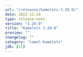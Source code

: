 ```yaml
---
url: "/releases/kamelets-3.20.0/"
date: 2022-12-24
type: release-note
version: "3.20.0"
title: "Kamelets 3.20.0"
preview: ""
changelog: ""
category: "camel-kamelets"
jdk: [11]
---
```

